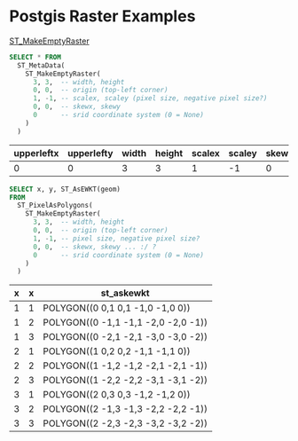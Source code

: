 Postgis Raster Examples
=======================

[ST_MakeEmptyRaster](http://postgis.net/docs/RT_ST_MakeEmptyRaster.html)

``` sql
SELECT * FROM
  ST_MetaData(
    ST_MakeEmptyRaster(
      3, 3,  -- width, height
      0, 0,  -- origin (top-left corner)
      1, -1, -- scalex, scaley (pixel size, negative pixel size?)
      0, 0,  -- skewx, skewy
      0      -- srid coordinate system (0 = None)
    )
  )
```

upperleftx | upperlefty | width | height | scalex | scaley | skewx | skewy | srid | numbands
-----------|------------|-------|--------|--------|--------|-------|-------|------|----------
0 | 0 | 3 | 3 | 1 | -1 | 0 | 0 | 0 | 0


``` sql
SELECT x, y, ST_AsEWKT(geom)
FROM
  ST_PixelAsPolygons(
    ST_MakeEmptyRaster(
      3, 3,  -- width, height
      0, 0,  -- origin (top-left corner)
      1, -1, -- pixel size, negative pixel size?
      0, 0,  -- skewx, skewy ... :/ ?
      0      -- srid coordinate system (0 = None)
    )
  )
```

x | x | st_askewkt
--|---|-------------
1 | 1 | POLYGON((0 0,1 0,1 -1,0 -1,0 0))
1 | 2 | POLYGON((0 -1,1 -1,1 -2,0 -2,0 -1))
1 | 3 | POLYGON((0 -2,1 -2,1 -3,0 -3,0 -2)) 
2 | 1 | POLYGON((1 0,2 0,2 -1,1 -1,1 0))
2 | 2 | POLYGON((1 -1,2 -1,2 -2,1 -2,1 -1))
2 | 3 | POLYGON((1 -2,2 -2,2 -3,1 -3,1 -2))
3 | 1 | POLYGON((2 0,3 0,3 -1,2 -1,2 0))
3 | 2 | POLYGON((2 -1,3 -1,3 -2,2 -2,2 -1))
3 | 3 | POLYGON((2 -2,3 -2,3 -3,2 -3,2 -2)) 

